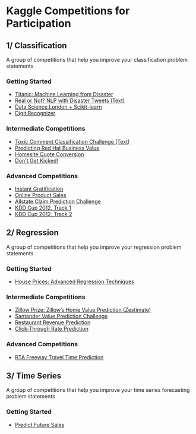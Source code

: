 # Kaggle Competitions for Participation

## 1/ Classification
A group of competitions that help you improve your classification problem statements

### Getting Started
- [Titanic: Machine Learning from Disaster](https://www.kaggle.com/c/titanic)
- [Real or Not? NLP with Disaster Tweets (Text)](https://www.kaggle.com/c/nlp-getting-started)
- [Data Science London + Scikit-learn](https://www.kaggle.com/c/data-science-london-scikit-learn)
- [Digit Recognizer](https://www.kaggle.com/c/digit-recognizer)

### Intermediate Competitions
- [Toxic Comment Classification Challenge (Text)](https://www.kaggle.com/c/jigsaw-toxic-comment-classification-challenge/data)
- [Predicting Red Hat Business Value](https://www.kaggle.com/c/predicting-red-hat-business-value)
- [Homesite Quote Conversion](https://www.kaggle.com/c/homesite-quote-conversion)
- [Don't Get Kicked!](https://www.kaggle.com/c/DontGetKicked)

### Advanced Competitions
- [Instant Gratification](https://www.kaggle.com/c/instant-gratification)
- [Online Product Sales](https://www.kaggle.com/c/online-sales/)
- [Allstate Claim Prediction Challenge](https://www.kaggle.com/c/ClaimPredictionChallenge)
- [KDD Cup 2012, Track 1](https://www.kaggle.com/c/kddcup2012-track1/overview)
- [KDD Cup 2012, Track 2](https://www.kaggle.com/c/kddcup2012-track2/overview)

## 2/ Regression
A group of competitions that help you improve your regression problem statements

### Getting Started
- [House Prices: Advanced Regression Techniques](https://www.kaggle.com/c/house-prices-advanced-regression-techniques)

### Intermediate Competitions
- [Zillow Prize: Zillow’s Home Value Prediction (Zestimate)](https://www.kaggle.com/c/zillow-prize-1)
- [Santander Value Prediction Challenge](https://www.kaggle.com/c/santander-value-prediction-challenge)
- [Restaurant Revenue Prediction](https://www.kaggle.com/c/restaurant-revenue-prediction)
- [Click-Through Rate Prediction](https://www.kaggle.com/c/avazu-ctr-prediction/)

### Advanced Competitions
- [RTA Freeway Travel Time Prediction](https://www.kaggle.com/c/RTA/)

## 3/ Time Series
A group of competitions that help you improve your time series forecasting problem statements

### Getting Started
- [Predict Future Sales](https://www.kaggle.com/c/competitive-data-science-predict-future-saless)





